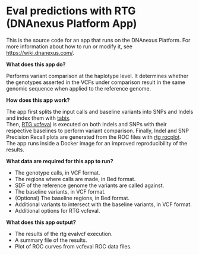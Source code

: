 <!-- dx-header -->
# Eval predictions with RTG (DNAnexus Platform App)


This is the source code for an app that runs on the DNAnexus Platform.
For more information about how to run or modify it, see
https://wiki.dnanexus.com/.
<!-- /dx-header -->

**What does this app do?**

Performs variant comparison at the haplotype level. It determines whether the genotypes asserted in the VCFs under comparison result in the same genomic sequence when applied to the reference genome.  

**How does this app work?**
 
The app first splits the input calls and baseline variants into SNPs and Indels and index them with [tabix](https://github.com/samtools/htslib). \
Then, [RTG vcfeval](https://github.com/RealTimeGenomics/rtg-tools) is executed on both Indels and SNPs with their respective baselines to perform variant comparison. Finally, Indel and SNP Precision Recall plots are generated from the ROC files with [rtg rocplot](https://github.com/RealTimeGenomics/rtg-tools).\
The app runs inside a Docker image for an improved reproducibility of the results.
 
**What data are required for this app to run?**
 
* The genotype calls, in VCF format.
* The regions where calls are made, in Bed format.
* SDF of the reference genome the variants are called against.
* The baseline variants, in VCF format.
* (Optional) The baseline regions, in Bed format.
* Additional variants to intersect with the baseline variants, in VCF format.
* Additional options for RTG vcfeval.      

**What does this app output?**
 
 * The results of the rtg evalvcf execution.
 * A summary file of the results.
 * Plot of ROC curves from vcfeval ROC data files.
